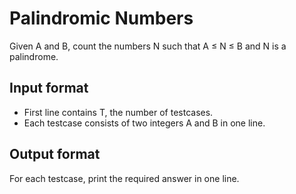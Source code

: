 # Palindromic Numbers

Given A and B, count the numbers N such that A ≤ N ≤ B and N is a palindrome.

## Input format

- First line contains T, the number of testcases.
- Each testcase consists of two integers A and B in one line.

## Output format

For each testcase, print the required answer in one line.
